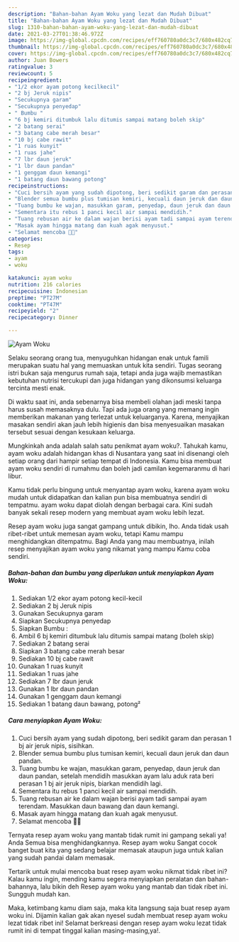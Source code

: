 ```yaml
---
description: "Bahan-bahan Ayam Woku yang lezat dan Mudah Dibuat"
title: "Bahan-bahan Ayam Woku yang lezat dan Mudah Dibuat"
slug: 1310-bahan-bahan-ayam-woku-yang-lezat-dan-mudah-dibuat
date: 2021-03-27T01:38:46.972Z
image: https://img-global.cpcdn.com/recipes/eff760780a0dc3c7/680x482cq70/ayam-woku-foto-resep-utama.jpg
thumbnail: https://img-global.cpcdn.com/recipes/eff760780a0dc3c7/680x482cq70/ayam-woku-foto-resep-utama.jpg
cover: https://img-global.cpcdn.com/recipes/eff760780a0dc3c7/680x482cq70/ayam-woku-foto-resep-utama.jpg
author: Juan Bowers
ratingvalue: 3
reviewcount: 5
recipeingredient:
- "1/2 ekor ayam potong kecilkecil"
- "2 bj Jeruk nipis"
- "Secukupnya garam"
- "Secukupnya penyedap"
- " Bumbu "
- "6 bj kemiri ditumbuk lalu ditumis sampai matang boleh skip"
- "2 batang serai"
- "3 batang cabe merah besar"
- "10 bj cabe rawit"
- "1 ruas kunyit"
- "1 ruas jahe"
- "7 lbr daun jeruk"
- "1 lbr daun pandan"
- "1 genggam daun kemangi"
- "1 batang daun bawang potong"
recipeinstructions:
- "Cuci bersih ayam yang sudah dipotong, beri sedikit garam dan perasan 1 bj air jeruk nipis, sisihkan."
- "Blender semua bumbu plus tumisan kemiri, kecuali daun jeruk dan daun pandan."
- "Tuang bumbu ke wajan, masukkan garam, penyedap, daun jeruk dan daun pandan, setelah mendidih masukkan ayam lalu aduk rata beri perasan 1 bj air jeruk nipis, biarkan mendidih lagi."
- "Sementara itu rebus 1 panci kecil air sampai mendidih."
- "Tuang rebusan air ke dalam wajan berisi ayam tadi sampai ayam terendam. Masukkan daun bawang dan daun kemangi."
- "Masak ayam hingga matang dan kuah agak menyusut."
- "Selamat mencoba 💪😍"
categories:
- Resep
tags:
- ayam
- woku

katakunci: ayam woku 
nutrition: 216 calories
recipecuisine: Indonesian
preptime: "PT27M"
cooktime: "PT47M"
recipeyield: "2"
recipecategory: Dinner

---
```



![Ayam Woku](https://img-global.cpcdn.com/recipes/eff760780a0dc3c7/680x482cq70/ayam-woku-foto-resep-utama.jpg)

Selaku seorang orang tua, menyuguhkan hidangan enak untuk famili merupakan suatu hal yang memuaskan untuk kita sendiri. Tugas seorang istri bukan saja mengurus rumah saja, tetapi anda juga wajib memastikan kebutuhan nutrisi tercukupi dan juga hidangan yang dikonsumsi keluarga tercinta mesti enak.

Di waktu  saat ini, anda sebenarnya bisa membeli olahan jadi meski tanpa harus susah memasaknya dulu. Tapi ada juga orang yang memang ingin memberikan makanan yang terlezat untuk keluarganya. Karena, menyajikan masakan sendiri akan jauh lebih higienis dan bisa menyesuaikan masakan tersebut sesuai dengan kesukaan keluarga. 



Mungkinkah anda adalah salah satu penikmat ayam woku?. Tahukah kamu, ayam woku adalah hidangan khas di Nusantara yang saat ini disenangi oleh setiap orang dari hampir setiap tempat di Indonesia. Kamu bisa membuat ayam woku sendiri di rumahmu dan boleh jadi camilan kegemaranmu di hari libur.

Kamu tidak perlu bingung untuk menyantap ayam woku, karena ayam woku mudah untuk didapatkan dan kalian pun bisa membuatnya sendiri di tempatmu. ayam woku dapat diolah dengan berbagai cara. Kini sudah banyak sekali resep modern yang membuat ayam woku lebih lezat.

Resep ayam woku juga sangat gampang untuk dibikin, lho. Anda tidak usah ribet-ribet untuk memesan ayam woku, tetapi Kamu mampu menghidangkan ditempatmu. Bagi Anda yang mau membuatnya, inilah resep menyajikan ayam woku yang nikamat yang mampu Kamu coba sendiri.

<!--inarticleads1-->

##### Bahan-bahan dan bumbu yang diperlukan untuk menyiapkan Ayam Woku:

1. Sediakan 1/2 ekor ayam potong kecil-kecil
1. Sediakan 2 bj Jeruk nipis
1. Gunakan Secukupnya garam
1. Siapkan Secukupnya penyedap
1. Siapkan  Bumbu :
1. Ambil 6 bj kemiri ditumbuk lalu ditumis sampai matang (boleh skip)
1. Sediakan 2 batang serai
1. Siapkan 3 batang cabe merah besar
1. Sediakan 10 bj cabe rawit
1. Gunakan 1 ruas kunyit
1. Sediakan 1 ruas jahe
1. Sediakan 7 lbr daun jeruk
1. Gunakan 1 lbr daun pandan
1. Gunakan 1 genggam daun kemangi
1. Sediakan 1 batang daun bawang, potong²




<!--inarticleads2-->

##### Cara menyiapkan Ayam Woku:

1. Cuci bersih ayam yang sudah dipotong, beri sedikit garam dan perasan 1 bj air jeruk nipis, sisihkan.
1. Blender semua bumbu plus tumisan kemiri, kecuali daun jeruk dan daun pandan.
1. Tuang bumbu ke wajan, masukkan garam, penyedap, daun jeruk dan daun pandan, setelah mendidih masukkan ayam lalu aduk rata beri perasan 1 bj air jeruk nipis, biarkan mendidih lagi.
1. Sementara itu rebus 1 panci kecil air sampai mendidih.
1. Tuang rebusan air ke dalam wajan berisi ayam tadi sampai ayam terendam. Masukkan daun bawang dan daun kemangi.
1. Masak ayam hingga matang dan kuah agak menyusut.
1. Selamat mencoba 💪😍




Ternyata resep ayam woku yang mantab tidak rumit ini gampang sekali ya! Anda Semua bisa menghidangkannya. Resep ayam woku Sangat cocok banget buat kita yang sedang belajar memasak ataupun juga untuk kalian yang sudah pandai dalam memasak.

Tertarik untuk mulai mencoba buat resep ayam woku nikmat tidak ribet ini? Kalau kamu ingin, mending kamu segera menyiapkan peralatan dan bahan-bahannya, lalu bikin deh Resep ayam woku yang mantab dan tidak ribet ini. Sungguh mudah kan. 

Maka, ketimbang kamu diam saja, maka kita langsung saja buat resep ayam woku ini. Dijamin kalian gak akan nyesel sudah membuat resep ayam woku lezat tidak ribet ini! Selamat berkreasi dengan resep ayam woku lezat tidak rumit ini di tempat tinggal kalian masing-masing,ya!.

